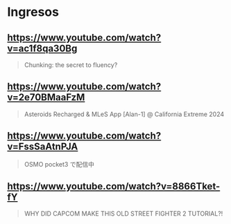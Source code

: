 # Ingresos

## https://www.youtube.com/watch?v=ac1f8qa30Bg 

> Chunking: the secret to fluency? 

## https://www.youtube.com/watch?v=2e70BMaaFzM

> Asteroids Recharged & MLeS App [Alan-1] @ California Extreme 2024

## https://www.youtube.com/watch?v=FssSaAtnPJA

> OSMO pocket3 で配信中 

## https://www.youtube.com/watch?v=8866Tket-fY
> WHY DID CAPCOM MAKE THIS OLD STREET FIGHTER 2 TUTORIAL?! 
